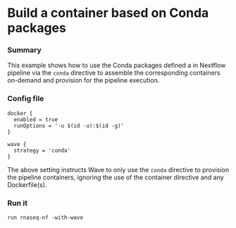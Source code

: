 # Build a container based on Conda packages

### Summary 

This example shows how to use the Conda packages defined a in 
Nextflow pipeline via the `conda` directive to assemble 
the corresponding containers on-demand and provision for the 
pipeline execution. 

### Config file 

```
docker {
  enabled = true
  runOptions = '-u $(id -u):$(id -g)'
}

wave {
  strategy = 'conda'
}
```

The above setting instructs Wave to only use the `conda` directive to provision the pipeline containers, ignoring the use of the container directive and any Dockerfile(s).


### Run it 

```
run rnaseq-nf -with-wave
```

